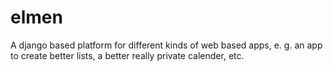 # elmen
A django based platform for different kinds of web based apps, e. g. an app to create better lists, a better really private calender, etc.
